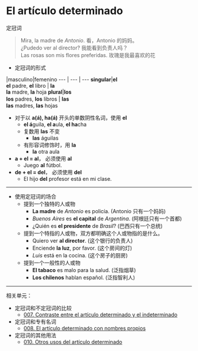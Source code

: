 # El artículo determinado
定冠词

> Mira, la madre de _Antonio_. 看，Antonio 的妈妈。<br>
> ¿Pudedo ver al director? 我能看到负责人吗？<br>
> Las rosas son mis flores preferidas. 玫瑰是我最喜欢的花

- 定冠词的形式

|masculino|femenino
--- | --- | ---
**singular**|**el** <br> **el** padre, **el** libro | **la** <br> **la** madre, **la** hoja
**plural**|**los** <br> **los** padres, **los** libros | **las**　<br> **las** madres, **las** hojas

- 对于以 **a(á), ha(á)** 开头的单数阴性名词，使用 **el**
  - **el á**guila, **el a**ula, **el ha**cha
  - 复数用 **las** 不变
    - **las** águilas
  - 有形容词修饰时，用 **la**
    - **la** otra aula
- **a + el = al**， 必须使用 **al**
  - Juego **al** fútbol.
- **de + el = del**， 必须使用 **del**
  - El hijo **del** profesor está en mi clase.

---

- 使用定冠词的场合
  - 提到一个独特的人或物
    - **La madre** de _Antonio_ es policía. (Antonio 只有一个妈妈)
    - _Buenos Aires_ es **el capital** de _Argentina_. (阿根廷只有一个首都)
    - ¿Quién es **el presidente** de _Brasil_? (巴西只有一个总统)
  - 提到一个特指的人或物，双方都明确这个人或物指的是什么。
    - Quiero ver **al director**. (这个银行的负责人)
    - Enciende **la luz**, por favor. (这个房间的灯)
    - _Luis_ está en la cocina. (这个房子的厨房)
  - 提到一个一般性的人或物
    - **El tabaco** es malo para la salud. (泛指烟草)
    - **Los chilenos** hablan español. (泛指智利人)

----

相关单元：
- 定冠词和不定冠词的比较
  - [007. Contraste entre el artículo determinado y el indeterminado](notes/007-un-perro-el-perro.md)
- 定冠词和专有名词
  - [008. El artículo determinado con nombres propios](notes/008-el-señor-alonso-la-calle-mayor.md)
- 定冠词的其他用法
  - [010. Otros usos del artículo determinado](notes/010-tocar-la-guitarra.md)
